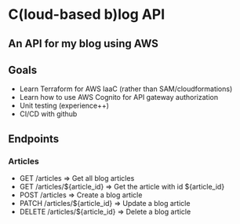 # C(loud-based b)log API
## An API for my blog using AWS

## Goals
- Learn Terraform for AWS IaaC (rather than SAM/cloudformations)
- Learn how to use AWS Cognito for API gateway authorization
- Unit testing (experience++)
- CI/CD with github

## Endpoints
### Articles
- GET /articles => Get all blog articles
- GET /articles/${article_id} => Get the article with id ${article_id}
- POST /articles => Create a blog article
- PATCH /articles/${article_id} => Update a blog article
- DELETE /articles/${article_id} => Delete a blog article
